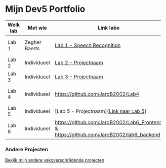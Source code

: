 # Mijn Dev5 Portfolio

| **Welk lab**   | Met wie   | Link labo   | Live Link   |
|---------------|-----------|-----------|------------|
| Lab 1 | Zegher Baerts | [Lab 1 - Speech Recognition](https://vl9pgk.csb.app/) | https://codesandbox.io/s/lab1-speech-machine-starter-forked-vl9pgk?file=/index.js  |
| Lab 2 | Individueel | [Lab 2 - Projectnaam](https://github.com/JaroB2002/Lab2) | https://fw57p6-5000.csb.app/# |
| Lab 3 | Individueel | [Lab 3 - Projectnaam](https://github.com/JaroB2002/Lab_3) | [Live Lab 3](https://lab-3-sepia.vercel.app/) |
| Lab 4 | Individueel | https://github.com/JaroB2002/Lab4 | https://codepen.io/jaro-brichau/pen/Jjxzjvq & https://labo4withoutmongo.onrender.com/ |
| Lab 5 | Individueel | [Lab 5 - Projectnaam]([Link naar Lab 5](https://github.com/JaroB2002/Lab_5)) | https://lab-5-nu.vercel.app/) |
| Lab 6 | Individueel | https://github.com/JaroB2002/Lab6_Frontend & https://github.com/JaroB2002/lab6_backend | https://lab6-frontend-kohl.vercel.app/#/updatestats & https://lab6-frontend-kohl.vercel.app/#/ |

### Andere Projecten
[Bekijk mijn andere vakoverschrijdende projecten](https://github.com/JaroB2002?tab=repositories)
